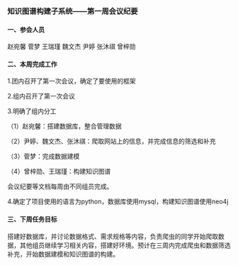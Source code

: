 ### 知识图谱构建子系统——第一周会议纪要

#### 一、参会人员

赵宛馨 菅梦 王瑞瑾 魏文杰 尹婷 张沐祺 曾梓勋

#### 二、本周完成工作

1.团内召开了第一次会议，确定了要使用的框架

2.组内召开了第一次会议

3.明确了组内分工

（1）赵宛馨：搭建数据库，整合管理数据

（2）尹婷、魏文杰、张沐祺：爬取网站上的信息，并完成信息的筛选和补充

（3）菅梦：完成数据建模

（4）曾梓勋、王瑞瑾：构建知识图谱

会议纪要等文档每周由不同组员完成。

4.确定了项目使用的语言为python，数据库使用mysql，构建知识图谱使用neo4j

#### 三、下周任务目标

​	搭建好数据库，并讨论数据格式、需求规格等内容，负责爬虫的同学开始爬取数据，其他组员继续学习相关内容，搭建好环境。预计在三周内完成爬虫和数据筛选补充，开始数据建模和知识图谱的构建。